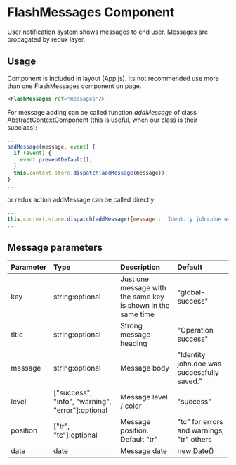 # FlashMessages Component

User notification system shows messages to end user.
Messages are propagated by redux layer.

## Usage

Component is included in layout (App.js). Its not recommended use more than one FlashMessages component on page.

```html
<FlashMessages ref="messages"/>
```

For message adding can be called function *addMessage* of class AbstractContextComponent (this is useful, when our class is their subclass):

```javascript
...
addMessage(message, event) {
  if (event) {
    event.preventDefault();
  }
  this.context.store.dispatch(addMessage(message));
}
...
```
or redux action addMessage can be called directly:

```javascript
...
this.context.store.dispatch(addMessage({message : 'Identity john.doe was successfully saved.'}));
...
```

## Message parameters

| Parameter | Type | Description | Default  |
| --- | :--- | :--- | :--- |
| key  | string:optional   | Just one message with the same key is shown in the same time | "global-success" |
| title  | string:optional   | Strong message heading | "Operation success" |
| message  | string:optional   | Message body | "Identity john.doe was successfully saved." |
| level  | ["success", "info", "warning", "error"]:optional   | Message level / color | "success" |
| position  | ["tr", "tc"]:optional   | Message position. Default "tr" | "tc" for errors and warnings, "tr" others |
| date  | date  | Message date | new Date() |
